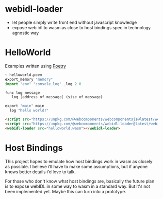 # webidl-loader
* let people simply write front end without javascript knowledge
* expose web idl to wasm as close to host bindings spec in technology agnostic way

# HelloWorld
Examples written using [Poetry](https://github.com/FantasyInternet/poetry)

```python
~ helloworld.poem
export_memory "memory"
import "env" "console_log" _log 2 0

func log message
  _log (address_of message) (size_of message)

export "main" main
  log "hello world!"
```

```html
<script src="https://unpkg.com/@webcomponents/webcomponentsjs@latest/webcomponents-loader.js"></script>
<script src="https://unpkg.com/@webcomponents/webidl-loader@latest/webidl-loader.js"></script>
<webidl-loader src="helloworld.wasm"></webidl-loader>
```

# Host Bindings

This project hopes to emulate how host bindings work in wasm as closely as possible. I believe i'll have to make some assumptions, but if anyone knows better details i'd love to talk.

For those who don't know what host bindings are, basically the future plan is to expose webIDL in some way to wasm in a standard way. But it's not been implemented yet. Maybe this can turn into a prototype.
